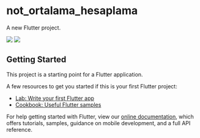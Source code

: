 # not_ortalama_hesaplama

A new Flutter project.

![](https://i.hizliresim.com/scwu7lj.png)
![](https://i.hizliresim.com/iiacpbz.png)

## Getting Started

This project is a starting point for a Flutter application.

A few resources to get you started if this is your first Flutter project:

- [Lab: Write your first Flutter app](https://flutter.dev/docs/get-started/codelab)
- [Cookbook: Useful Flutter samples](https://flutter.dev/docs/cookbook)

For help getting started with Flutter, view our
[online documentation](https://flutter.dev/docs), which offers tutorials,
samples, guidance on mobile development, and a full API reference.
